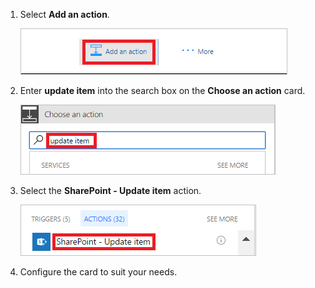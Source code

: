 1. Select **Add an action**.
   
    ![add action](../includes/media/modern-approvals/add-update-item-action.png)
2. Enter **update item** into the search box on the **Choose an action** card.
   
    ![search for update action](../includes/media/modern-approvals/search-update-item-rejected.png)
3. Select the **SharePoint - Update item** action.
   
    ![select update item](../includes/media/modern-approvals/select-update-item-no.png)
4. Configure the card to suit your needs.

